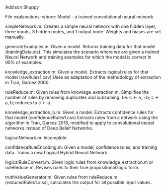 Addison Shuppy

File explanations:
where:
    Model - a trained convolutional neural network.

simpleNetwork.m:
Creates a simple neural network with one hidden layer, three inputs, 
3 hidden nodes, and 1 output node. Weights and biases are set manually.

generateExamples.m: 
Given a model.
Returns training data for that model (trainingData.xls).
This simulates the scenario where we are given a trained Neural Network and
training examples for which the model is correct in 95% of examples.

knowledge_extraction.m:
Given a model.
Extracts logical rules for that model (rawRules1.csv)
Uses an adaptation of the methodology of extraction in Tran, Garcez 2000.

ruleReduce.m:
Given rules from knowlege_extraction.m,
Simplifies the number of rules by removing duplicates and subsuming.  I.e.
c <- a, ~b; c <- a, b; reduces to c <- a.

knowledge_extraction_b.m:
Given a model.
Extracts confidence rules for that model (confidenceRules1.csv)
Extracts rules from a network using the algorithm in Tran, Garcez 2018,
modified to apply to convolutional neural networks instead of Deep Belief
Networks.

logicalNetwork.m:
Incomplete.

confidenceRuleEncoding.m:
Given a model, confidence rules, and training data.
Trains a new Logical Hybrid Neural Network.

logicalRuleConvert.m:
Given logic rules from knowledge_extraction.m or ruleReduce.m,
Revises rules to their true propositional logic form.

truthValueGenerator.m:
Given rules from ruleReduce.m (reducedRules1.xlsx),
calculates the output for all possible input values.

